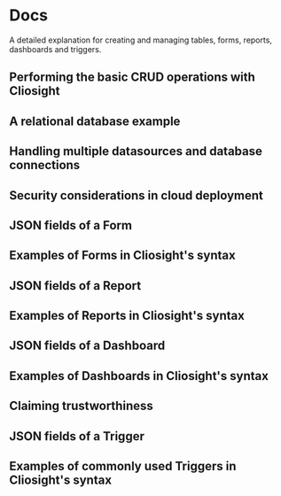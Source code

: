 # Docs
A detailed explanation for creating and managing tables, forms, reports, dashboards and triggers. 

## Performing the basic CRUD operations with Cliosight ##
   
   
  
## A relational database example ##


## Handling multiple datasources and database connections ##


## Security considerations in cloud deployment ##

     
     


## JSON fields of a Form ##

## Examples of Forms in Cliosight's syntax ##
   
   
  

## JSON fields of a Report ##

## Examples of Reports in Cliosight's syntax ##



## JSON fields of a Dashboard ##

## Examples of Dashboards in Cliosight's syntax ##
  
## Claiming trustworthiness 


## JSON fields of a Trigger ##

## Examples of commonly used Triggers in Cliosight's syntax ##





